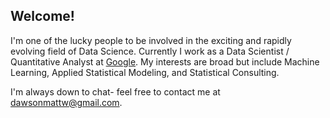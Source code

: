 ## Welcome!

I'm one of the lucky people to be involved in the exciting and rapidly evolving field of Data Science. Currently I work as a Data Scientist / Quantitative Analyst at [Google](https://www.youtube.com/watch?v=dQw4w9WgXcQ). My interests are broad but include Machine Learning, Applied Statistical Modeling, and Statistical Consulting. 

I'm always down to chat- feel free to contact me at dawsonmattw@gmail.com.


